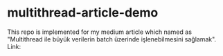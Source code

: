 # multithread-article-demo
This repo is implemented for my medium article which named as "Multithread ile büyük verilerin batch üzerinde işlenebilmesini sağlamak". Link:
